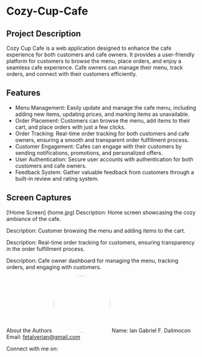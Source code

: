 # Cozy-Cup-Cafe

## Project Description
Cozy Cup Cafe is a web application designed to enhance the cafe experience for both customers and cafe owners. It provides a user-friendly platform for customers to browse the menu, place orders, and enjoy a seamless cafe experience. Cafe owners can manage their menu, track orders, and connect with their customers efficiently.

## Features
- Menu Management: Easily update and manage the cafe menu, including adding new items, updating prices, and marking items as unavailable.
- Order Placement: Customers can browse the menu, add items to their cart, and place orders with just a few clicks.
- Order Tracking: Real-time order tracking for both customers and cafe owners, ensuring a smooth and transparent order fulfillment process.
- Customer Engagement: Cafes can engage with their customers by sending notifications, promotions, and personalized offers.
- User Authentication: Secure user accounts with authentication for both customers and cafe owners.
- Feedback System: Gather valuable feedback from customers through a built-in review and rating system.

## Screen Captures

[!Home Screen] (home.jpg)
Description: Home screen showcasing the cozy ambiance of the cafe.


Description: Customer browsing the menu and adding items to the cart.


Description: Real-time order tracking for customers, ensuring transparency in the order fulfillment process.


Description: Cafe owner dashboard for managing the menu, tracking orders, and engaging with customers.

About the Authors
<img src="your_image_url_from_github.jpg" width="150" style="border-radius:50%"/>
Name: Ian Gabriel F. Dalimocon
Email: fetalverian@gmail.com

Connect with me on:


